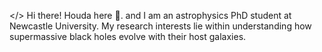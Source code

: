 </> Hi there! Houda here 🌝. and I am an astrophysics PhD student at Newcastle University. My research interests lie within understanding how supermassive black holes evolve with their host galaxies. 




